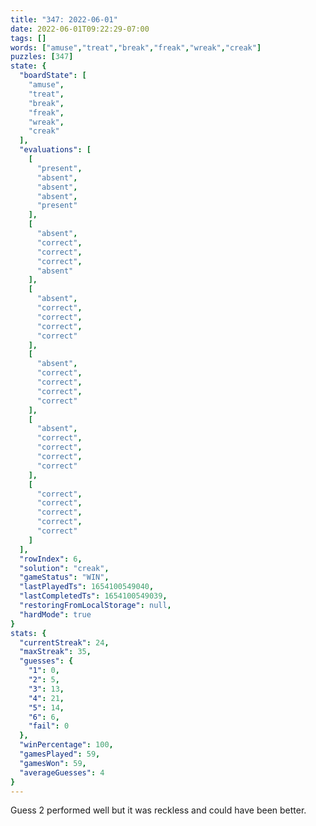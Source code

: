 ```yaml
---
title: "347: 2022-06-01"
date: 2022-06-01T09:22:29-07:00
tags: []
words: ["amuse","treat","break","freak","wreak","creak"]
puzzles: [347]
state: {
  "boardState": [
    "amuse",
    "treat",
    "break",
    "freak",
    "wreak",
    "creak"
  ],
  "evaluations": [
    [
      "present",
      "absent",
      "absent",
      "absent",
      "present"
    ],
    [
      "absent",
      "correct",
      "correct",
      "correct",
      "absent"
    ],
    [
      "absent",
      "correct",
      "correct",
      "correct",
      "correct"
    ],
    [
      "absent",
      "correct",
      "correct",
      "correct",
      "correct"
    ],
    [
      "absent",
      "correct",
      "correct",
      "correct",
      "correct"
    ],
    [
      "correct",
      "correct",
      "correct",
      "correct",
      "correct"
    ]
  ],
  "rowIndex": 6,
  "solution": "creak",
  "gameStatus": "WIN",
  "lastPlayedTs": 1654100549040,
  "lastCompletedTs": 1654100549039,
  "restoringFromLocalStorage": null,
  "hardMode": true
}
stats: {
  "currentStreak": 24,
  "maxStreak": 35,
  "guesses": {
    "1": 0,
    "2": 5,
    "3": 13,
    "4": 21,
    "5": 14,
    "6": 6,
    "fail": 0
  },
  "winPercentage": 100,
  "gamesPlayed": 59,
  "gamesWon": 59,
  "averageGuesses": 4
}
---
```


<!-- more -->
Guess 2 performed well but it was reckless and could have been better. 
